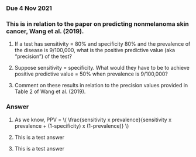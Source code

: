 ### Due 4 Nov 2021

### This is in relation to the paper on predicting nonmelanoma skin cancer, Wang et al. (2019).

1. If a test has sensitivity = 80% and specificity 80% and the prevalence of the disease is 9/100,000, what is the positive predictive value (aka “precision”) of the test?

2. Suppose sensitivity = specificity. What would they have to be to achieve positive predictive value = 50% when prevalence is 9/100,000?

3. Comment on these results in relation to the precision values provided in Table 2 of Wang et al. (2019).

### Answer

1. As we know, PPV = \\( \frac{sensitivity x prevalence}{sensitivity x prevalence + (1-specificity) x (1-prevalence)} \\)

2. This is a test answer

3. This is a test answer
